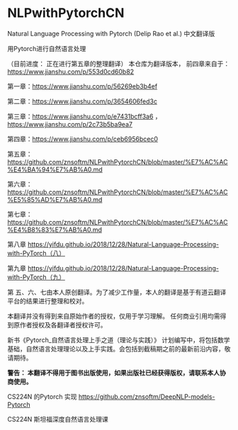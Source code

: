 # NLPwithPytorchCN
Natural Language Processing with Pytorch (Delip Rao et al.) 中文翻译版

用Pytorch进行自然语言处理 

（目前进度： 正在进行第五章的整理翻译）
本仓库为翻译版本，
前四章来自于： https://www.jianshu.com/p/553d0cd60b82

第一章：https://www.jianshu.com/p/56269eb3b4ef

第二章：https://www.jianshu.com/p/3654606fed3c

第三章：https://www.jianshu.com/p/e7431bcff3a6 ，https://www.jianshu.com/p/2c73b5ba9ea7

第四章：https://www.jianshu.com/p/ceb6956bcec0

第五章： https://github.com/znsoftm/NLPwithPytorchCN/blob/master/%E7%AC%AC%E4%BA%94%E7%AB%A0.md

第六章： https://github.com/znsoftm/NLPwithPytorchCN/blob/master/%E7%AC%AC%E5%85%AD%E7%AB%A0.md

第七章：https://github.com/znsoftm/NLPwithPytorchCN/blob/master/%E7%AC%AC%E4%B8%83%E7%AB%A0.md

第八章 https://yifdu.github.io/2018/12/28/Natural-Language-Processing-with-PyTorch（八）

第九章 https://yifdu.github.io/2018/12/28/Natural-Language-Processing-with-PyTorch（九）

第 五、六、七由本人原创翻译。为了减少工作量，本人的翻译是基于有道云翻译平台的结果进行整理和校对。

本翻译并没有得到来自原始作者的授权，仅用于学习理解。 任何商业引用均需得到原作者授权及各翻译者授权许可。

新书《Pytorch_自然语言处理上手之道（理论与实践）》 计划编写中，将包括数学基础，自然语言处理理论以及上手实践。会包括到截稿期之前的最新前沿内容，敬请期待。


**警告： 本翻译不得用于图书出版使用，如果出版社已经获得版权，请联系本人协商使用。**

CS224N 的Pytorch 实现 https://github.com/znsoftm/DeepNLP-models-Pytorch 

CS224N 斯坦福深度自然语言处理课 
